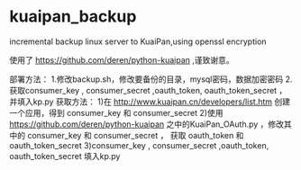 kuaipan_backup
==============

incremental backup linux server to KuaiPan,using openssl encryption



使用了 https://github.com/deren/python-kuaipan ,谨致谢意。




部署方法：
1.修改backup.sh，修改要备份的目录，mysql密码，数据加密密码
2.获取consumer_key , consumer_secret ,oauth_token, oauth_token_secret ，并填入kp.py
  获取方法：
  1)在 http://www.kuaipan.cn/developers/list.htm 创建一个应用，得到 consumer_key 和 consumer_secret
  2)使用 https://github.com/deren/python-kuaipan 之中的KuaiPan_OAuth.py ，修改其中的 consumer_key 和 consumer_secret ，
    获取 oauth_token 和 oauth_token_secret 
  3)consumer_key , consumer_secret ,oauth_token, oauth_token_secret  填入kp.py

